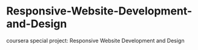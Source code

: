 # Responsive-Website-Development-and-Design
coursera special project: Responsive Website Development and Design
